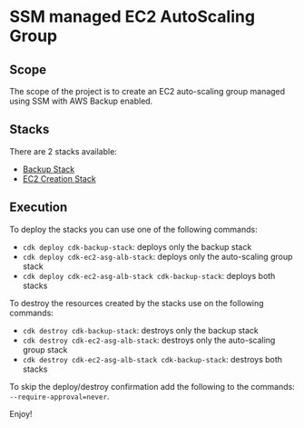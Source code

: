 # SSM managed EC2 AutoScaling Group

## Scope

The scope of the project is to create an EC2 auto-scaling group managed using SSM with AWS Backup enabled.

## Stacks

There are 2 stacks available:

- [Backup Stack](stacks/backup_stack.py)
- [EC2 Creation Stack](stacks/ec2_asg_alb_stack.py)

## Execution

To deploy the stacks you can use one of the following commands:
- `cdk deploy cdk-backup-stack`: deploys only the backup stack
- `cdk deploy cdk-ec2-asg-alb-stack`: deploys only the auto-scaling group stack
- `cdk deploy cdk-ec2-asg-alb-stack cdk-backup-stack`: deploys both stacks

To destroy the resources created by the stacks use on the following commands:
- `cdk destroy cdk-backup-stack`: destroys only the backup stack
- `cdk destroy cdk-ec2-asg-alb-stack`: destroys only the auto-scaling group stack
- `cdk destroy cdk-ec2-asg-alb-stack cdk-backup-stack`: destroys both stacks

To skip the deploy/destroy confirmation add the following to the commands: `--require-approval=never`.

Enjoy!
